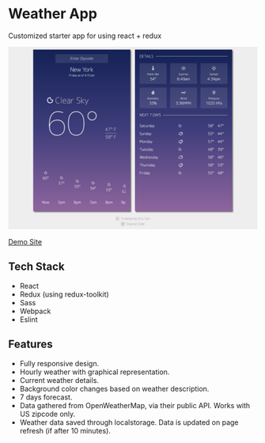 # Weather App
Customized starter app for using react + redux

![Todo App Screenshot](image/weather-pic.jpg)

[Demo Site](http://weather.eric-suh.com)

## Tech Stack
- React
- Redux (using redux-toolkit)
- Sass
- Webpack
- Eslint

## Features
- Fully responsive design.
- Hourly weather with graphical representation.
- Current weather details.
- Background color changes based on weather description.
- 7 days forecast.
- Data gathered from OpenWeatherMap, via their public API. Works with US zipcode only.
- Weather data saved through localstorage. Data is updated on page refresh (if after 10 minutes).

